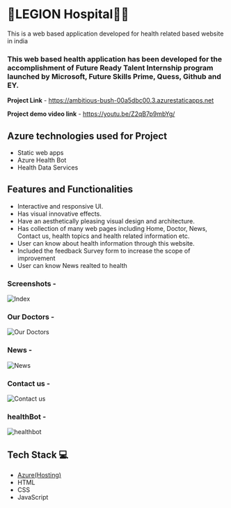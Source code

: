
# 🏥LEGION Hospital👨‍⚕

This is a web based application developed for health related based website in india

### This web based health application has been developed for the accomplishment of Future Ready Talent Internship program launched by Microsoft, Future Skills Prime, Quess, Github and EY.


**Project Link** - https://ambitious-bush-00a5dbc00.3.azurestaticapps.net


**Project demo video link** - https://youtu.be/Z2qB7p9mbYg/

## Azure technologies used for Project

- Static web apps
- Azure Health Bot
- Health Data Services

## Features and Functionalities 

- Interactive and responsive UI.
- Has visual innovative effects.
- Have an aesthetically pleasing visual design and architecture.
- Has collection of many web pages including Home, Doctor, News, Contact us, health topics and health related information etc.
- User can know about health information through this website.
- Included the feedback Survey form to increase the scope of improvement
- User can know News realted to health  


### Screenshots -

![Index](https://github.com/BhanuPrakashCheruku/Legion_Hospital_Web/assets/127952255/060cfb3a-667b-43a2-9148-d8a5726676d1)


### Our Doctors -

![Our Doctors](https://github.com/BhanuPrakashCheruku/Legion_Hospital_Web/assets/127952255/62f3e1be-8d96-4fc7-87a4-e1d1414bda8b)


### News -

![News ](https://github.com/BhanuPrakashCheruku/Legion_Hospital_Web/assets/127952255/3283a499-56fe-4104-850e-b991a1b195e0)



### Contact us -

![Contact us](https://github.com/BhanuPrakashCheruku/Legion_Hospital_Web/assets/127952255/1b119082-ddb2-404d-8e4c-462a51452085)


### healthBot -

![healthbot](https://github.com/BhanuPrakashCheruku/Legion_Hospital_Web/assets/127952255/cba8404f-f07d-4c47-b695-6416b40f15eb)


## Tech Stack 💻

- [Azure(Hosting)](https://azure.microsoft.com/en-in/features/azure-portal/)
- HTML
- CSS
- JavaScript
